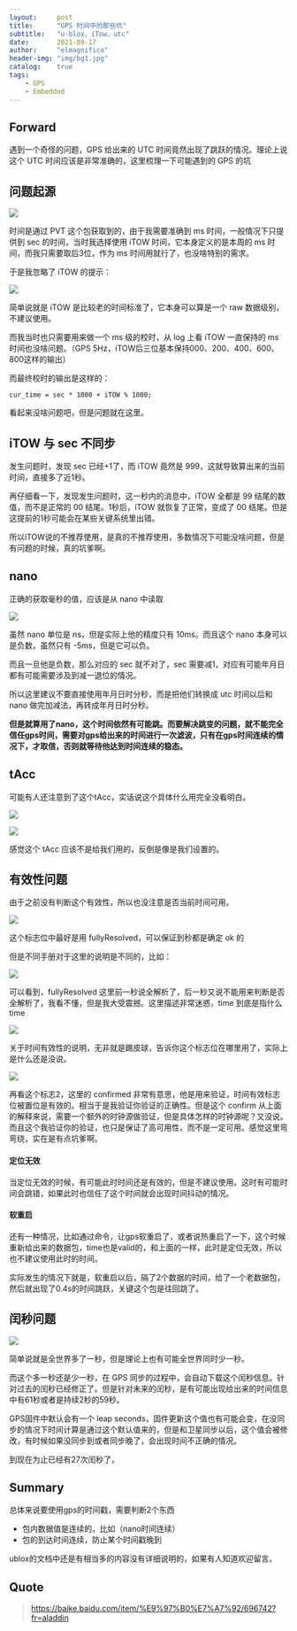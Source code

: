 ```yaml
---
layout:     post
title:      "GPS 时间中的那些坑"
subtitle:   "u-blox，iTow，utc"
date:       2021-09-17
author:     "elmagnifico"
header-img: "img/bg1.jpg"
catalog:    true
tags:
    - GPS
    - Embedded
---
```


## Forward

遇到一个奇怪的问题，GPS 给出来的 UTC 时间竟然出现了跳跃的情况。理论上说这个 UTC 时间应该是非常准确的，这里梳理一下可能遇到的 GPS 的坑



## 问题起源

![](http://img.elmagnifico.tech:9514/static/upload/elmagnifico/y7IoO1GYES3XNbP.png)

时间是通过 PVT 这个包获取到的，由于我需要准确到 ms 时间，一般情况下只提供到 sec 的时间，当时我选择使用 iTOW 时间，它本身定义的是本周的 ms 时间，而我只需要取后3位，作为 ms 时间用就行了，也没啥特别的需求。

于是我忽略了 iTOW 的提示：

![](http://img.elmagnifico.tech:9514/static/upload/elmagnifico/ZvWOgydpXJURswq.png)

简单说就是 iTOW 是比较老的时间标准了，它本身可以算是一个 raw 数据级别，不建议使用。

而我当时也只需要用来做一个 ms 级的校时，从 log 上看 iTOW 一直保持的 ms 时间也没啥问题。（GPS 5Hz，iTOW后三位基本保持000、200、400、600、800这样的输出）

而最终校时的输出是这样的：

```
cur_time = sec * 1000 + iTOW % 1000;
```

看起来没啥问题吧，但是问题就在这里。



## iTOW 与 sec 不同步

发生问题时，发现 sec 已经+1了，而 iTOW 竟然是 999，这就导致算出来的当前时间，直接多了近1秒。

再仔细看一下，发现发生问题时，这一秒内的消息中，iTOW 全都是 99 结尾的数值，而不是正常的 00 结尾。1秒后，iTOW 就恢复了正常，变成了 00 结尾。但是这提前的1秒可能会在某些关键系统里出错。

所以iTOW说的不推荐使用，是真的不推荐使用，多数情况下可能没啥问题，但是有问题的时候，真的坑爹啊。



## nano

正确的获取毫秒的值，应该是从 nano 中读取

![](http://img.elmagnifico.tech:9514/static/upload/elmagnifico/3NpcPKwqJRF54xh.png)

虽然 nano 单位是 ns，但是实际上他的精度只有 10ms。而且这个 nano 本身可以是负数，虽然只有 -5ms，但是它可以负。

而且一旦他是负数，那么对应的 sec 就不对了，sec 需要减1，对应有可能年月日都有可能需要涉及到减一退位的情况。

所以这里建议不要直接使用年月日时分秒，而是把他们转换成 utc 时间以后和 nano 做完加减法，再转成年月日时分秒。



**但是就算用了nano，这个时间依然有可能跳。而要解决跳变的问题，就不能完全信任gps时间，需要对gps给出来的时间进行一次滤波，只有在gps时间连续的情况下，才取信，否则就等待他达到时间连续的稳态。**



## tAcc

可能有人还注意到了这个tAcc，实话说这个具体什么用完全没看明白。

![](http://img.elmagnifico.tech:9514/static/upload/elmagnifico/3GPvWYwfmjX5UH2.png)

![](http://img.elmagnifico.tech:9514/static/upload/elmagnifico/TDmOlJ9VCUPtnK2.png)

感觉这个 tAcc 应该不是给我们用的，反倒是像是我们设置的。



## 有效性问题

由于之前没有判断这个有效性，所以也没注意是否当前时间可用。

![](http://img.elmagnifico.tech:9514/static/upload/elmagnifico/pScuV3bjWDEgUy5.png)

这个标志位中最好是用 fullyResolved，可以保证到秒都是确定 ok 的

但是不同手册对于这里的说明是不同的，比如：

![](http://img.elmagnifico.tech:9514/static/upload/elmagnifico/3sdZPlbouxH4R5L.png)

可以看到，fullyResolved 这里前一秒说全解析了，后一秒又说不能用来判断是否全解析了，我看不懂，但是我大受震撼。这里描述非常迷惑，time 到底是指什么 time



![](http://img.elmagnifico.tech:9514/static/upload/elmagnifico/DeVRkzBjScoX687.png)

关于时间有效性的说明，无非就是踢皮球，告诉你这个标志位在哪里用了，实际上是什么还是没说。



![](http://img.elmagnifico.tech:9514/static/upload/elmagnifico/LqQ8XmDoMCEvhAc.png)

再看这个标志2，这里的 confirmed 非常有意思，他是用来验证，时间有效标志位被置位是有效的。相当于是我验证你验证的正确性。但是这个 confirm 从上面的解释来说，需要一个额外的时钟源做验证，但是具体怎样的时钟源呢？又没说。而且这个我验证你的验证，也只是保证了高可用性，而不是一定可用。感觉这里弯弯绕，实在是有点坑爹啊。



#### 定位无效

当定位无效的时候，有可能此时时间还是有效的，但是不建议使用。这时有可能时间会跳错，如果此时也信任了这个时间就会出现时间抖动的情况。



#### 软重启

还有一种情况，比如通过命令，让gps软重启了，或者说热重启了一下，这个时候重新给出来的数据包，time也是valid的，和上面的一样，此时是定位无效，所以也不建议使用此时的时间。

实际发生的情况下就是，软重启以后，隔了2个数据的时间，给了一个老数据包，然后就出现了0.4s的时间跳跃，关键这个包是往回跳了。



## 闰秒问题

![](http://img.elmagnifico.tech:9514/static/upload/elmagnifico/kcPqoBhEHJlwKYx.png)

简单说就是全世界多了一秒，但是理论上也有可能全世界同时少一秒。

而这个多一秒还是少一秒，在 GPS 同步的过程中，会自动下载这个闰秒信息。针对过去的闰秒已经修正了。但是针对未来的闰秒，是有可能出现给出来的时间信息中有61秒或者是持续2秒的59秒。

GPS固件中默认会有一个 leap seconds，固件更新这个值也有可能会变，在没同步的情况下时间计算是通过这个默认值来的，但是和卫星同步以后，这个值会被修改，有时候如果没同步到或者同步晚了，会出现时间不正确的情况。

到现在为止已经有27次闰秒了，



## Summary

总体来说要使用gps的时间戳，需要判断2个东西

- 包内数据值是连续的，比如（nano时间连续）
- 包的到达时间连续，防止某个时间戳晚到



ublox的文档中还是有相当多的内容没有详细说明的，如果有人知道欢迎留言。



## Quote

>https://baike.baidu.com/item/%E9%97%B0%E7%A7%92/696742?fr=aladdin

